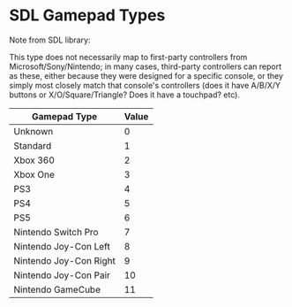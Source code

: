 # SDL Gamepad Types
Note from SDL library: 

This type does not necessarily map to first-party controllers from Microsoft/Sony/Nintendo; in many cases, third-party controllers can report as these, either because they were designed for a specific console, or they simply most closely match that console's controllers (does it have A/B/X/Y buttons or X/O/Square/Triangle? Does it have a touchpad? etc). 


| Gamepad Type | Value |
|----|----|
| Unknown | 0 |
| Standard | 1 |
| Xbox 360 | 2 |
| Xbox One | 3 |
| PS3 | 4 |
| PS4 | 5 |
| PS5 | 6 |
| Nintendo Switch Pro | 7 |
| Nintendo Joy-Con Left | 8 |
| Nintendo Joy-Con Right | 9 |
| Nintendo Joy-Con Pair | 10 |
| Nintendo GameCube  | 11 |

